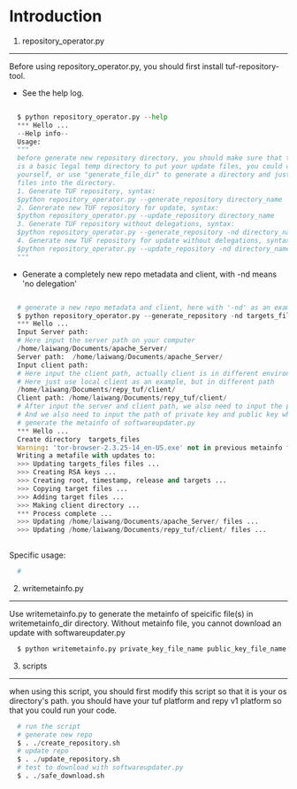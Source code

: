 Introduction
=================================
1. repository_operator.py
---------------------------------
Before using repository_operator.py, you should first install tuf-repository-tool.
* See the help log.

```python

  $ python repository_operator.py --help
  *** Hello ...
  --Help info--
  Usage: 
  """
  before generate new repository directory, you should make sure that there
  is a basic legal temp directory to put your update files, you could create by
  yourself, or use "generate_file_dir" to generate a directory and just put your
  files into the directory.
  1. Generate TUF repository, syntax:
  $python repository_operator.py --generate_repository directory_name
  2. Genrerate new TUF repository for update, syntax:
  $python repository_operator.py --update_repository directory_name
  3. Generate TUF repository without delegations, syntax:
  $python repository_operator.py --generate_repository -nd directory_name
  4. Generate new TUF repository for update without delegations, syntax:
  $python repository_operator.py --update_repository -nd directory_name
  """

```

* Generate a completely new repo metadata and client, with -nd means 'no delegation'

```python

  # generate a new repo metadata and client, here with '-nd' as an example
  $ python repository_operator.py --generate_repository -nd targets_files
  *** Hello ...
  Input Server path:
  # Here input the server path on your computer
  /home/laiwang/Documents/apache_Server/
  Server path:  /home/laiwang/Documents/apache_Server/
  Input client path:
  # Here input the client path, actually client is in different environment from server
  # Here just use local client as an example, but in different path
  /home/laiwang/Documents/repy_tuf/client/
  Client path: /home/laiwang/Documents/repy_tuf/client/
  # After input the server and client path, we also need to input the path of writemetainfo_dir
  # And we also need to input the path of private key and public key which are used to
  # generate the metainfo of softwareupdater.py
  *** Hello ...
  Create directory  targets_files
  Warning: 'tor-browser-2.3.25-14_en-US.exe' not in previous metainfo file!
  Writing a metafile with updates to:
  >>> Updating targets_files files ...
  >>> Creating RSA keys ...
  >>> Creating root, timestamp, release and targets ...
  >>> Copying target files ...
  >>> Adding target files ...
  >>> Making client directory ...
  *** Process complete ...
  >>> Updating /home/laiwang/Documents/apache_Server/ files ...
  >>> Updating /home/laiwang/Documents/repy_tuf/client/ files ...
  
```

Specific usage:

```python
  # 
```

2. writemetainfo.py
---------------------------------
Use writemetainfo.py to generate the metainfo of speicific file(s) in writemetainfo_dir directory.
Without metainfo file, you cannot download an update with softwareupdater.py

```python
  $ python writemetainfo.py private_key_file_name public_key_file_name
```


3. scripts
---------------------------------
when using this script, you should first modify this script so that it is your os directory's path.
you should have your tuf platform and repy v1 platform so that you could run your code.

```python
  # run the script
  # generate new repo
  $ . ./create_repository.sh
  # update repo
  $ . ./update_repository.sh
  # test to download with softwareupdater.py
  $ . ./safe_download.sh
```
